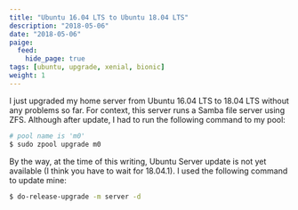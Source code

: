 ```yaml
---
title: "Ubuntu 16.04 LTS to Ubuntu 18.04 LTS"
description: "2018-05-06"
date: "2018-05-06"
paige:
  feed:
    hide_page: true
tags: [ubuntu, upgrade, xenial, bionic]
weight: 1
---
```


I just upgraded my home server from Ubuntu 16.04 LTS to 18.04 LTS without any problems so far. For context, this server runs a Samba file server using ZFS. Although after update, I had to run the following command to my pool:

```sh
# pool name is 'm0'
$ sudo zpool upgrade m0
```

By the way, at the time of this writing, Ubuntu Server update is not yet available (I think you have to wait for 18.04.1). I used the following command to update mine:

```sh
$ do-release-upgrade -m server -d
```

<br>

